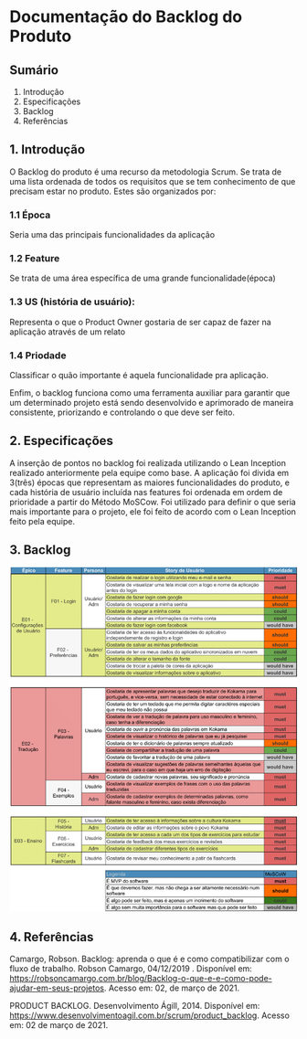 # Documentação do Backlog do Produto

## Sumário
1. Introdução
2. Especificações
3. Backlog
4. Referências


## 1. Introdução
<!-- O que é backlog de produto -->
O Backlog do produto é uma recurso da metodologia Scrum. Se trata de uma lista ordenada de todos os requisitos que se tem conhecimento de que precisam estar no produto. Estes são organizados por:

### 1.1 Época
Seria uma das principais funcionalidades da aplicação

### 1.2 Feature
Se trata de uma área específica de uma grande funcionalidade(época)

### 1.3 US (história de usuário):
Representa o que o Product Owner gostaria de ser capaz de fazer na aplicação através de um relato

### 1.4 Priodade
Classificar o quão importante é aquela funcionalidade pra aplicação.

Enfim, o backlog funciona como uma ferramenta auxiliar para garantir que um determinado projeto está sendo desenvolvido e aprimorado de maneira consistente, priorizando e controlando o que deve ser feito.


## 2. Especificações
<!-- Explicar como o backlog foi feito, quais são as épocas, features-->
A inserção de pontos no backlog foi realizada utilizando o Lean Inception realizado anteriormente pela equipe como base. A aplicação foi divida em 3(três) épocas que representam as maiores funcionalidades do produto, e cada história de usuário incluída nas features foi ordenada em ordem de prioridade a partir do Método MoSCow. Foi utilizado para definir o que seria mais importante para o projeto, ele foi feito de acordo com o Lean Inception feito pela equipe. 

## 3. Backlog

![Backlog](../assets/img/product-backlog/product-backlog.png)

## 4. Referências 

 Camargo, Robson. Backlog: aprenda o que é e como compatibilizar com o fluxo de trabalho. Robson Camargo, 04/12/2019 . Disponível em: <https://robsoncamargo.com.br/blog/Backlog-o-que-e-e-como-pode-ajudar-em-seus-projetos>. Acesso em: 02, de março de 2021.



PRODUCT BACKLOG. Desenvolvimento Ágill, 2014. Disponível em: <https://www.desenvolvimentoagil.com.br/scrum/product_backlog>. Acesso em: 02 de março de 2021.